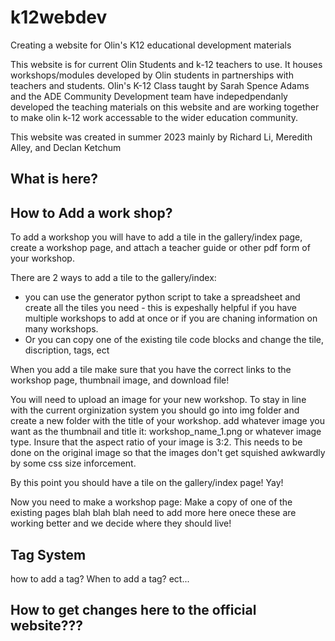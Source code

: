 # k12webdev
Creating a website for Olin's K12 educational development materials

This website is for current Olin Students and k-12 teachers to use. It houses workshops/modules developed by Olin students in partnerships with teachers and students. Olin's K-12 Class taught by Sarah Spence Adams and the ADE Community Development team have indepedpendanly developed the teaching materials on this website and are working together to make olin k-12 work accessable to the wider education community. 

This website was created in summer 2023 mainly by Richard Li, Meredith Alley, and Declan Ketchum 

## What is here? 

## How to Add a work shop? 
To add a workshop you will have to add a tile in the gallery/index page, create a workshop page, and attach a teacher guide or other pdf form of your workshop. 

There are 2 ways to add a tile to the gallery/index: 
- you can use the generator python script to take a spreadsheet and create all the tiles you need - this is expeshally helpful if you have multiple workshops to add at once or if you are chaning information on many workshops. 
- Or you can copy one of the existing tile code blocks and change the tile, discription, tags, ect

When you add a tile make sure that you have the correct links to the workshop page, thumbnail image, and download file!

You will need to upload an image for your new workshop. To stay in line with the current orginization system you should go into img folder and create a new folder with the title of your workshop. add whatever image you want as the thumbnail and title it: workshop_name_1.png or whatever image type. Insure that the aspect ratio of your image is 3:2. This needs to be done on the original image so that the images don't get squished awkwardly by some css size inforcement. 

By this point you should have a tile on the gallery/index page! Yay!

Now you need to make a workshop page:
Make a copy of one of the existing pages blah blah blah need to add more here onece these are working better and we decide where they should live! 

## Tag System
how to add a tag? When to add a tag? ect...

## How to get changes here to the official website???
